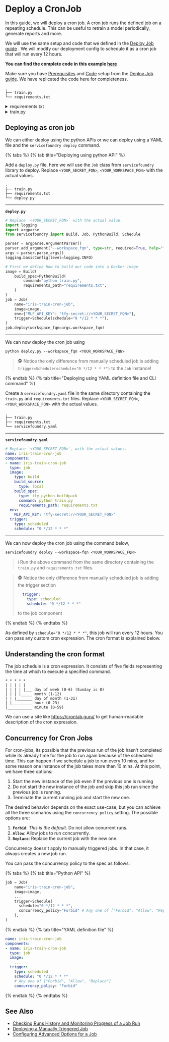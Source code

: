 # Deploy a CronJob

In this guide, we will deploy a cron job. A cron job runs the defined job on a repeating schedule. This can be  useful to retrain a model periodically, generate reports and more.

We will use the same setup and code that we defined in the [Deploy Job guide](./deploy.md) . We will modify our deployment config to schedule it as a cron job that will run every 12 hours. 

**You can find the complete code in this example [here](https://github.com/truefoundry/truefoundry-examples/tree/main/deployment/job/cron)**

Make sure you have [Prerequisites](./deploy.md#prerequisites) and [Code](./deploy.md#code-and-dependencies) setup from the [Deploy Job guide](./deploy.md). We have replicated the code here for completeness.

```
.
├── train.py
└── requirements.txt
```

<details>
  <summary>requirements.txt</summary>

  ```
  pandas==1.4.4
  numpy==1.22.4
  scikit-learn==1.1.2
  mlfoundry>=0.4.2,<0.5
  servicefoundry>=0.1.96,<0.2.0
  ```

</details>

<details>
  <summary>train.py</summary>

  ```python
  import mlfoundry
  from sklearn.datasets import load_iris
  from sklearn.model_selection import train_test_split
  from sklearn.pipeline import Pipeline
  from sklearn.preprocessing import StandardScaler
  from sklearn.svm import SVC
  from sklearn.metrics import classification_report

  X, y = load_iris(as_frame=True, return_X_y=True)
  X = X.rename(columns={
          "sepal length (cm)": "sepal_length",
          "sepal width (cm)": "sepal_width",
          "petal length (cm)": "petal_length",
          "petal width (cm)": "petal_width",
  })

  # NOTE:- You can pass these configurations via command line
  # arguments, config file, environment variables.
  X_train, X_test, y_train, y_test = train_test_split(
      X, y, test_size=0.2, random_state=42, stratify=y
  )
  pipe = Pipeline([("scaler", StandardScaler()), ("svc", SVC())])
  pipe.fit(X_train, y_train)
  print(classification_report(y_true=y_test, y_pred=pipe.predict(X_test)))

  # Here we are using Truefoundry's Model Registry, you can push model to any storage 
  run = mlfoundry.get_client().create_run(project_name="iris-classification")
  model_version = run.log_model(
      name="iris-classifier",
      model=model,
      framework="sklearn",
      description="SVC model trained on initial data",
  )
  print(f"Logged model: {model_version.fqn}")
  ```
</details>


## Deploying as cron job

We can either deploy using the python APIs or we can deploy using a YAML file and the `servicefoundry deploy` command.

{% tabs %}
{% tab title="Deploying using python API" %}

Add a `deploy.py` file, here we will use the `Job` class from `servicefoundry` library to deploy. Replace `<YOUR_SECRET_FQN>`, `<YOUR_WORKSPACE_FQN>`  with the actual values.

```
.
├── train.py
├── requirements.txt
└── deploy.py
```

---

**`deploy.py`**

```python
# Replace `<YOUR_SECRET_FQN>` with the actual value.
import logging
import argparse
from servicefoundry import Build, Job, PythonBuild, Schedule

parser = argparse.ArgumentParser()
parser.add_argument("--workspace_fqn", type=str, required=True, help="fqn of the workspace to deploy to")
args = parser.parse_args()
logging.basicConfig(level=logging.INFO)

# First we define how to build our code into a Docker image
image = Build(
    build_spec=PythonBuild(
        command="python train.py",
        requirements_path="requirements.txt",
    )
)
job = Job(
    name="iris-train-cron-job",
    image=image,
    env={"MLF_API_KEY": "tfy-secret://<YOUR_SECRET_FQN>"},
    trigger=Schedule(schedule="0 */12 * * *"),
)
job.deploy(workspace_fqn=args.workspace_fqn)
```

---

We can now deploy the cron job using

```shell
python deploy.py --workspace_fqn <YOUR_WORKSPACE_FQN>
```



> :detective: Notice the only difference from manually scheduled job is adding `trigger=Schedule(schedule="0 */12 * * *")` to the `Job` instance!



{% endtab %}
{% tab title="Deploying using YAML definition file and CLI command" %} 

Create a `servicefoundry.yaml` file  in the same directory containing the `train.py` and `requirements.txt` files. Replace `<YOUR_SECRET_FQN>`, `<YOUR_WORKSPACE_FQN>`  with the actual values.

```
.
├── train.py
├── requirements.txt
└── servicefoundry.yaml
```

---

**`servicefoundry.yaml`**

```yaml
# Replace `<YOUR_SECRET_FQN>`, with the actual values.
name: iris-train-cron-job
components:
- name: iris-train-cron-job
  type: job
  image:
    type: build
    build_source:
      type: local
    build_spec:
      type: tfy-python-buildpack
      command: python train.py
      requirements_path: requirements.txt
  env:
    MLF_API_KEY: "tfy-secret://<YOUR_SECRET_FQN>"
  trigger:
    type: scheduled
    schedule: "0 */12 * * *"
```

---

We can now deploy the cron job using the command below,

```shell
servicefoundry deploy --workspace-fqn <YOUR_WORKSPACE_FQN>
```
> :information_source: Run the above command from the same directory containing the `train.py` and `requirements.txt` files.

>  :detective: Notice the only difference from manually scheduled job is adding the trigger section
>
> ```yaml
>   trigger:
>     type: scheduled
>     schedule: "0 */12 * * *"
> ```
>
> to the job component 

{% endtab %}
{% endtabs %}

As defined by `schedule="0 */12 * * *"`, this job will run every 12 hours. You can pass any custom cron expression. The cron format is explained below. 

## Understanding the cron format

The job schedule is a cron expression. It consists of five fields representing the time at which to execute a specified command.
```
* * * * *
| | | | |
| | | | |___ day of week (0-6) (Sunday is 0)
| | | |_____ month (1-12)
| | |_______ day of month (1-31)
| |_________ hour (0-23)
|___________ minute (0-59)
```

We can use a site like https://crontab.guru/ to get human-readable description of the cron expression.

## Concurrency for Cron Jobs

For cron-jobs, its possible that the previous run of the job hasn't completed while its already time for the job to run again because of the scheduled time. This can happen if we schedule a job to run every 10 mins, and for some reason one instance of the job takes more than 10 mins. At this point, we have three options:

1. Start the new instance of the job even if the previous one is running
2. Do not start the new instance of the job and skip this job run since the previous job is running. 
3. Terminate the current running job and start the new one. 

The desired behavior depends on the exact use-case, but you can achieve all the three scenarios using the `concurrency_policy` setting. The possible options are:

1. **`Forbid`**: *This is the default*. Do not allow conurrent runs.
2. **`Allow`**: Allow jobs to run concurrently.
3. **`Replace`**: Replace the current job with the new one.

Concurrency doesn't apply to manually triggered jobs. In that case, it always creates a new job run.

You can pass the concurrency policy to the spec as follows:

{% tabs %}
{% tab title="Python API" %}

```python
job = Job(
    name="iris-train-cron-job",
    image=image,
    ...
    trigger=Schedule(
      schedule="0 */12 * * *",
      concurrency_policy="Forbid" # Any one of ["Forbid", "Allow", "Replace"]
    ),
)
```

{% endtab %}
{% tab title="YAML definition file" %} 

```yaml
name: iris-train-cron-job
components:
- name: iris-train-cron-job
  type: job
  image:
    ...
  trigger:
    type: scheduled
    schedule: "0 */12 * * *"
    # Any one of ["Forbid", "Allow", "Replace"]
    concurrency_policy: "Forbid"
```

{% endtab %}
{% endtabs %}

## See Also
- [Checking Runs History and Monitoring Progress of a Job Run](./monitoring.md)
- [Deploying a Manually Triggered Job](./deploy.md)
- [Configuring Advanced Options for a Job](./advanced.md)